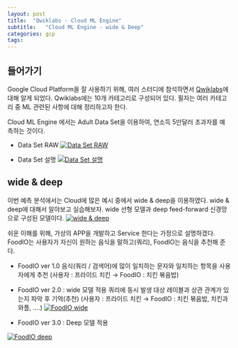 ```yaml
---
layout: post
title:  "Qwiklabs - Cloud ML Engine"
subtitle:   "Cloud ML Engine - wide & Deep"
categories: gcp
tags: 
---
```


## 들어가기

 Google Cloud Platform을 잘 사용하기 위해, 여러 스터디에 참석하면서 [Qwiklabs](https://google.qwiklabs.com)에 대해 알게 되었다. 
 Qwiklabs에는 10개 카테고리로 구성되어 있다. 필자는 여러 카테고리 중 ML 관련된 사항에 대해 정리하고자 한다. 

 Cloud ML Engine 에서는 Adult Data Set을 이용하여, 연소득 5만달러 초과자를 예측하는 것이다. 

 * Data Set RAW
 [![Data Set RAW](https://github.com/bevisLee/bevisLee.github.io/tree/master/assets/img/post/2018-01-16-GCP-cloudML/1.jpg)](#)

 * Data Set 설명
 [![Data Set 설명](https://github.com/bevisLee/bevisLee.github.io/tree/master/assets/img/post/2018-01-16-GCP-cloudML/2.jpg)](#)

## wide & deep

 이번 예측 분석에서는 Cloud에 많은 예시 중에서 wide & deep을 이용하였다. wide & deep에 대해서 알아보고 실습해보자.
 wide 선형 모델과 deep feed-forward 신경망으로 구성된 모델이다. 
 [![wide & deep](https://github.com/bevisLee/bevisLee.github.io/tree/master/assets/img/post/2018-01-16-GCP-cloudML/4.jpg)](#)

 쉬운 이해를 위해, 가상의 APP을 개발하고 Service 한다는 가정으로 설명하겠다. 
 FoodIO는 사용자가 자신이 원하는 음식을 말하고(쿼리), FoodIO는 음식을 추천해 준다.

 * FoodIO ver 1.0
 음식(쿼리 / 검색어)에 많이 일치하는 문자와 일치하는 항목을 사용자에게 추천 
 (사용자 : 프라이드 치킨 → FoodIO : 치킨 볶음밥)

 * FoodIO ver 2.0 : wide 모델 적용
 쿼리에 동시 발생 대상 레이블과 상관 관계가 있는지 파악 후 기억(추천)
 (사용자 : 프라이드 치킨 → FoodIO : 치킨 볶음밥, 치킨과 와플, ....)
 [![FoodIO wide](https://github.com/bevisLee/bevisLee.github.io/tree/master/assets/img/post/2018-01-16-GCP-cloudML/5.jpg)](#)

 * FoodIO ver 3.0 : Deep 모델 적용

 [![FoodIO deep](https://github.com/bevisLee/bevisLee.github.io/tree/master/assets/img/post/2018-01-16-GCP-cloudML/6.jpg)](#)

